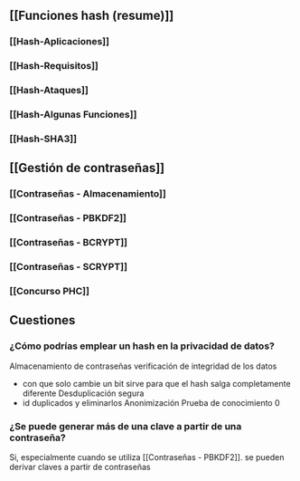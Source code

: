 
## [[Funciones hash (resume)]]

### [[Hash-Aplicaciones]]

### [[Hash-Requisitos]]

### [[Hash-Ataques]]

### [[Hash-Algunas Funciones]]

### [[Hash-SHA3]]

## [[Gestión de contraseñas]]

### [[Contraseñas - Almacenamiento]]

### [[Contraseñas - PBKDF2]]

### [[Contraseñas - BCRYPT]]

### [[Contraseñas - SCRYPT]]

### [[Concurso PHC]]

## Cuestiones

### ¿Cómo podrías emplear un hash en la privacidad de datos?

Almacenamiento de contraseñas 
verificación de integridad de los datos 
- con que solo cambie un bit sirve para que el hash salga completamente diferente
Desduplicación segura 
- id duplicados y eliminarlos
Anonimización 
Prueba de conocimiento 0


### ¿Se puede generar más de una clave a partir de una contraseña?

Si, especialmente cuando se utiliza [[Contraseñas - PBKDF2]]. se pueden derivar claves a partir de contraseñas